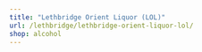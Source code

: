 ```yaml
---
title: "Lethbridge Orient Liquor (LOL)"
url: /lethbridge/lethbridge-orient-liquor-lol/
shop: alcohol
---
```

